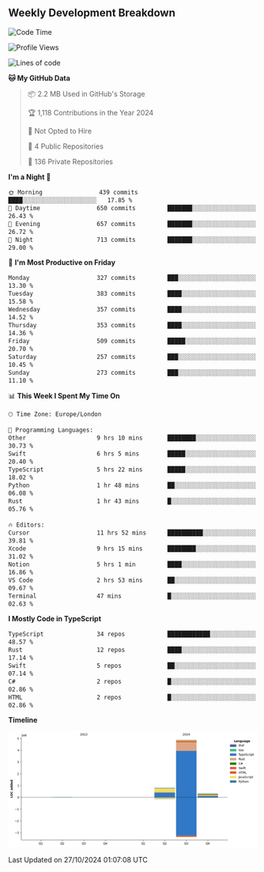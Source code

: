 


## Weekly Development Breakdown
<!--START_SECTION:waka-->
![Code Time](http://img.shields.io/badge/Code%20Time-1%2C445%20hrs%2030%20mins-blue)

![Profile Views](http://img.shields.io/badge/Profile%20Views-0-blue)

![Lines of code](https://img.shields.io/badge/From%20Hello%20World%20I%27ve%20Written-6.0%20million%20lines%20of%20code-blue)

**🐱 My GitHub Data** 

> 📦 2.2 MB Used in GitHub's Storage 
 > 
> 🏆 1,118 Contributions in the Year 2024
 > 
> 🚫 Not Opted to Hire
 > 
> 📜 4 Public Repositories 
 > 
> 🔑 136 Private Repositories 
 > 
**I'm a Night 🦉** 

```text
🌞 Morning                439 commits         ████░░░░░░░░░░░░░░░░░░░░░   17.85 % 
🌆 Daytime                650 commits         ███████░░░░░░░░░░░░░░░░░░   26.43 % 
🌃 Evening                657 commits         ███████░░░░░░░░░░░░░░░░░░   26.72 % 
🌙 Night                  713 commits         ███████░░░░░░░░░░░░░░░░░░   29.00 % 
```
📅 **I'm Most Productive on Friday** 

```text
Monday                   327 commits         ███░░░░░░░░░░░░░░░░░░░░░░   13.30 % 
Tuesday                  383 commits         ████░░░░░░░░░░░░░░░░░░░░░   15.58 % 
Wednesday                357 commits         ████░░░░░░░░░░░░░░░░░░░░░   14.52 % 
Thursday                 353 commits         ████░░░░░░░░░░░░░░░░░░░░░   14.36 % 
Friday                   509 commits         █████░░░░░░░░░░░░░░░░░░░░   20.70 % 
Saturday                 257 commits         ███░░░░░░░░░░░░░░░░░░░░░░   10.45 % 
Sunday                   273 commits         ███░░░░░░░░░░░░░░░░░░░░░░   11.10 % 
```


📊 **This Week I Spent My Time On** 

```text
🕑︎ Time Zone: Europe/London

💬 Programming Languages: 
Other                    9 hrs 10 mins       ████████░░░░░░░░░░░░░░░░░   30.73 % 
Swift                    6 hrs 5 mins        █████░░░░░░░░░░░░░░░░░░░░   20.40 % 
TypeScript               5 hrs 22 mins       █████░░░░░░░░░░░░░░░░░░░░   18.02 % 
Python                   1 hr 48 mins        ██░░░░░░░░░░░░░░░░░░░░░░░   06.08 % 
Rust                     1 hr 43 mins        █░░░░░░░░░░░░░░░░░░░░░░░░   05.76 % 

🔥 Editors: 
Cursor                   11 hrs 52 mins      ██████████░░░░░░░░░░░░░░░   39.81 % 
Xcode                    9 hrs 15 mins       ████████░░░░░░░░░░░░░░░░░   31.02 % 
Notion                   5 hrs 1 min         ████░░░░░░░░░░░░░░░░░░░░░   16.86 % 
VS Code                  2 hrs 53 mins       ██░░░░░░░░░░░░░░░░░░░░░░░   09.67 % 
Terminal                 47 mins             █░░░░░░░░░░░░░░░░░░░░░░░░   02.63 % 
```

**I Mostly Code in TypeScript** 

```text
TypeScript               34 repos            ████████████░░░░░░░░░░░░░   48.57 % 
Rust                     12 repos            ████░░░░░░░░░░░░░░░░░░░░░   17.14 % 
Swift                    5 repos             ██░░░░░░░░░░░░░░░░░░░░░░░   07.14 % 
C#                       2 repos             █░░░░░░░░░░░░░░░░░░░░░░░░   02.86 % 
HTML                     2 repos             █░░░░░░░░░░░░░░░░░░░░░░░░   02.86 % 
```



**Timeline**

![Lines of Code chart](https://raw.githubusercontent.com/mars-arch/mars-arch/main/assets/bar_graph.png)


 Last Updated on 27/10/2024 01:07:08 UTC
<!--END_SECTION:waka-->
